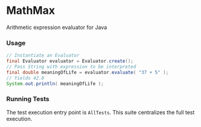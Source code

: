 # MathMax
Arithmetic expression evaluator for Java

### Usage

```java
// Instantiate an Evaluator
final Evaluator evaluator = Evaluator.create();
// Pass String with expression to be interpreted
final double meaningOfLife = evaluator.evaluate( "37 + 5" );
// Yields 42.0
System.out.println( meaningOfLife );
```

### Running Tests

The test execution entry point is `AllTests`. 
This suite centralizes the full test execution. 
